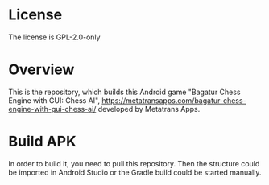 # License

The license is GPL-2.0-only

# Overview

This is the repository, which builds this Android game "Bagatur Chess Engine with GUI: Chess AI", https://metatransapps.com/bagatur-chess-engine-with-gui-chess-ai/ developed by Metatrans Apps.

# Build APK

In order to build it, you need to pull this repository. Then the structure could be imported in Android Studio or the Gradle build could be started manually.
